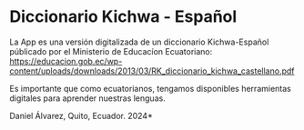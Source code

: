# Diccionario Kichwa - Español

La App es una versión digitalizada de un diccionario Kichwa-Español públicado por el Ministerio de Educacíon Ecuatoriano:
https://educacion.gob.ec/wp-content/uploads/downloads/2013/03/RK_diccionario_kichwa_castellano.pdf

Es importante que como ecuatorianos, tengamos disponibles herramientas digitales para aprender nuestras lenguas.

Daniel Álvarez, Quito, Ecuador. 2024*
